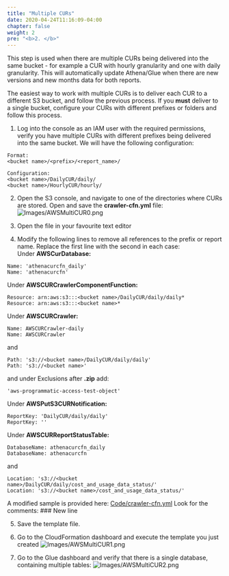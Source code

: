 ```yaml
---
title: "Multiple CURs"
date: 2020-04-24T11:16:09-04:00
chapter: false
weight: 2
pre: "<b>2. </b>"
---
```


This step is used when there are multiple CURs being delivered into the same bucket - for example a CUR with hourly granularity and one with daily granularity. This will automatically update Athena/Glue when there are new versions and new months data for both reports.

The easiest way to work with multiple CURs is to deliver each CUR to a different S3 bucket, and follow the previous process. If you **must** deliver to a single bucket, configure your CURs with different prefixes or folders and follow this process.

1. Log into the console as an IAM user with the required permissions, verify you have multiple CURs with different prefixes being delivered into the same bucket.
We will have the following configuration:
```
Format:
<bucket name>/<prefix>/<report_name>/

Configuration:
<bucket name>/DailyCUR/daily/
<bucket name>/HourlyCUR/hourly/
```

2. Open the S3 console, and navigate to one of the directories where CURs are stored. Open and save the **crawler-cfn.yml** file:
![Images/AWSMultiCUR0.png](/Cost/300_Automated_CUR_Updates_and_Ingestion/Images/AWSMultiCUR0.png)

3. Open the file in your favourite text editor

4. Modify the following lines to remove all references to the prefix or report name. Replace the first line with the second in each case:<br/>
Under **AWSCurDatabase:**
```
Name: 'athenacurcfn_daily'
Name: 'athenacurcfn'
```

Under **AWSCURCrawlerComponentFunction:**
```
Resource: arn:aws:s3:::<bucket name>/DailyCUR/daily/daily*
Resource: arn:aws:s3:::<bucket name>*                
```

Under **AWSCURCrawler:**
```
Name: AWSCURCrawler-daily
Name: AWSCURCrawler
```
and
```
Path: 's3://<bucket name>/DailyCUR/daily/daily'
Path: 's3://<bucket name>'
```
and under Exclusions after **.zip** add:
```
'aws-programmatic-access-test-object'
```              

Under **AWSPutS3CURNotification:**
```
ReportKey: 'DailyCUR/daily/daily'
ReportKey: ''
```

Under **AWSCURReportStatusTable:**
```
DatabaseName: athenacurcfn_daily
DatabaseName: athenacurcfn
```
and
```
Location: 's3://<bucket name>/DailyCUR/daily/cost_and_usage_data_status/'
Location: 's3://<bucket name>/cost_and_usage_data_status/'
```

A modified sample is provided here:
[Code/crawler-cfn.yml](/Cost/300_Automated_CUR_Updates_and_Ingestion/Code/crawler-cfn.yml)
Look for the comments: ### New line


5. Save the template file.


6. Go to the CloudFormation dashboard and execute the template you just created
![Images/AWSMultiCUR1.png](/Cost/300_Automated_CUR_Updates_and_Ingestion/Images/AWSMultiCUR1.png)

7. Go to the Glue dashboard and verify that there is a single database, containing multiple tables:
![Images/AWSMultiCUR2.png](/Cost/300_Automated_CUR_Updates_and_Ingestion/Images/AWSMultiCUR2.png)
